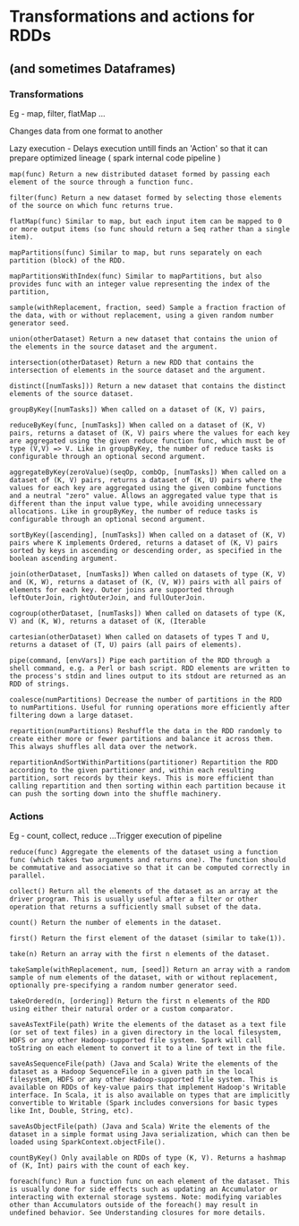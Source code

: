 
# Transformations and actions for RDDs 
## (and sometimes Dataframes)


### Transformations



Eg - map, filter, flatMap ...

Changes data from one format to another

Lazy execution - Delays execution untill finds an 'Action' so that it can prepare optimized lineage ( spark internal code pipeline )




    map(func) Return a new distributed dataset formed by passing each element of the source through a function func.

    filter(func) Return a new dataset formed by selecting those elements of the source on which func returns true.

    flatMap(func) Similar to map, but each input item can be mapped to 0 or more output items (so func should return a Seq rather than a single item).

    mapPartitions(func) Similar to map, but runs separately on each partition (block) of the RDD.

    mapPartitionsWithIndex(func) Similar to mapPartitions, but also provides func with an integer value representing the index of the partition,

    sample(withReplacement, fraction, seed) Sample a fraction fraction of the data, with or without replacement, using a given random number generator seed.

    union(otherDataset) Return a new dataset that contains the union of the elements in the source dataset and the argument.

    intersection(otherDataset) Return a new RDD that contains the intersection of elements in the source dataset and the argument.

    distinct([numTasks])) Return a new dataset that contains the distinct elements of the source dataset.

    groupByKey([numTasks]) When called on a dataset of (K, V) pairs,

    reduceByKey(func, [numTasks]) When called on a dataset of (K, V) pairs, returns a dataset of (K, V) pairs where the values for each key are aggregated using the given reduce function func, which must be of type (V,V) => V. Like in groupByKey, the number of reduce tasks is configurable through an optional second argument.

    aggregateByKey(zeroValue)(seqOp, combOp, [numTasks]) When called on a dataset of (K, V) pairs, returns a dataset of (K, U) pairs where the values for each key are aggregated using the given combine functions and a neutral "zero" value. Allows an aggregated value type that is different than the input value type, while avoiding unnecessary allocations. Like in groupByKey, the number of reduce tasks is configurable through an optional second argument.

    sortByKey([ascending], [numTasks]) When called on a dataset of (K, V) pairs where K implements Ordered, returns a dataset of (K, V) pairs sorted by keys in ascending or descending order, as specified in the boolean ascending argument.

    join(otherDataset, [numTasks]) When called on datasets of type (K, V) and (K, W), returns a dataset of (K, (V, W)) pairs with all pairs of elements for each key. Outer joins are supported through leftOuterJoin, rightOuterJoin, and fullOuterJoin.

    cogroup(otherDataset, [numTasks]) When called on datasets of type (K, V) and (K, W), returns a dataset of (K, (Iterable

    cartesian(otherDataset) When called on datasets of types T and U, returns a dataset of (T, U) pairs (all pairs of elements).

    pipe(command, [envVars]) Pipe each partition of the RDD through a shell command, e.g. a Perl or bash script. RDD elements are written to the process's stdin and lines output to its stdout are returned as an RDD of strings.

    coalesce(numPartitions) Decrease the number of partitions in the RDD to numPartitions. Useful for running operations more efficiently after filtering down a large dataset.

    repartition(numPartitions) Reshuffle the data in the RDD randomly to create either more or fewer partitions and balance it across them. This always shuffles all data over the network.

    repartitionAndSortWithinPartitions(partitioner) Repartition the RDD according to the given partitioner and, within each resulting partition, sort records by their keys. This is more efficient than calling repartition and then sorting within each partition because it can push the sorting down into the shuffle machinery.



### Actions

Eg - count, collect, reduce ...Trigger execution of pipeline



    reduce(func) Aggregate the elements of the dataset using a function func (which takes two arguments and returns one). The function should be commutative and associative so that it can be computed correctly in parallel.

    collect() Return all the elements of the dataset as an array at the driver program. This is usually useful after a filter or other operation that returns a sufficiently small subset of the data.

    count() Return the number of elements in the dataset.

    first() Return the first element of the dataset (similar to take(1)).

    take(n) Return an array with the first n elements of the dataset.

    takeSample(withReplacement, num, [seed]) Return an array with a random sample of num elements of the dataset, with or without replacement, optionally pre-specifying a random number generator seed.

    takeOrdered(n, [ordering]) Return the first n elements of the RDD using either their natural order or a custom comparator.

    saveAsTextFile(path) Write the elements of the dataset as a text file (or set of text files) in a given directory in the local filesystem, HDFS or any other Hadoop-supported file system. Spark will call toString on each element to convert it to a line of text in the file.

    saveAsSequenceFile(path) (Java and Scala) Write the elements of the dataset as a Hadoop SequenceFile in a given path in the local filesystem, HDFS or any other Hadoop-supported file system. This is available on RDDs of key-value pairs that implement Hadoop's Writable interface. In Scala, it is also available on types that are implicitly convertible to Writable (Spark includes conversions for basic types like Int, Double, String, etc).

    saveAsObjectFile(path) (Java and Scala) Write the elements of the dataset in a simple format using Java serialization, which can then be loaded using SparkContext.objectFile().

    countByKey() Only available on RDDs of type (K, V). Returns a hashmap of (K, Int) pairs with the count of each key.

    foreach(func) Run a function func on each element of the dataset. This is usually done for side effects such as updating an Accumulator or interacting with external storage systems. Note: modifying variables other than Accumulators outside of the foreach() may result in undefined behavior. See Understanding closures for more details.

        
